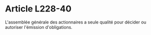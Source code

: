 # Article L228-40

L'assemblée générale des actionnaires a seule qualité pour décider ou autoriser l'émission d'obligations.